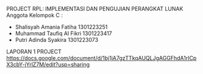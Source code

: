 PROJECT RPL: IMPLEMENTASI DAN PENGUJIAN PERANGKAT LUNAK
Anggota Kelompok C :
- Shalisyah Amania Fatiha      1301223251
- Muhammad Taufiq Al Fikri     1301223417
- Putri Adinda Syakira         1301223073

LAPORAN 1 PROJECT
https://docs.google.com/document/d/1bj1jA7gzTTkqAUQLJgAGGFhdA1rICpX3cbY-jYrlZ7M/edit?usp=sharing
